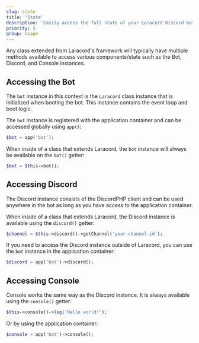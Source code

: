 ```yaml
---
slug: state
title: 'State'
description: 'Easily access the full state of your Laracord Discord bot in any class.'
priority: 5
group: Usage
---
```


Any class extended from Laracord's framework will typically have multiple methods available to access various components/state such as the Bot, Discord, and Console instances.

## Accessing the Bot

The `bot` instance in this context is the `Laracord` class instance that is initialized when booting the bot. This instance contains the event loop and boot logic.

The `bot` instance is registered with the application container and can be accessed globally using `app()`:

```php
$bot = app('bot');
```

When inside of a class that extends Laracord, the `bot` instance will always be available on the `bot()` getter:

```php
$bot = $this->bot();
```

## Accessing Discord

The Discord instance consists of the DiscordPHP client and can be used anywhere in the bot as long as you have access to the application container.

When inside of a class that extends Laracord, the Discord instance is available using the `discord()` getter:

```php
$channel = $this->discord()->getChannel('your-channel-id');
```

If you need to access the Discord instance outside of Laracord, you can use the `bot` instance in the application container:

```php
$discord = app('bot')->discord();
```

## Accessing Console

Console works the same way as the Discord instance. It is always available using the `console()` getter:

```php
$this->console()->log('Hello world!');
```

Or by using the application container:

```php
$console = app('bot')->console();
```
